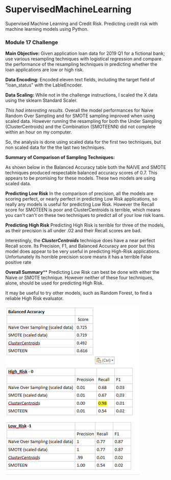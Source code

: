 # SupervisedMachineLearning
Supervised Machine Learning and Credit Risk. Predicting credit risk with machine learning models using Python.

### Module 17 Challenge

**Main Objective:** Given application loan data for 2019 Q1 for a fictional bank; use various resampling techniques with logistical regression and compare the performance of the resampling techniques in predicting whether the loan applications are low or high risk.

**Data Encoding:**  Encoded eleven text fields, including the target field of "loan_status" with the LableEncoder. 

**Data Scaling:**  While not in the challenge instructions, I scaled the X data using the sklearn Standard Scaler. 

*This had interesting results.* Overall the model performances for Naive Random Over Sampling and for SMOTE sampling improved when using scaled data. However running the resampling for both the Under Sampling (ClusterCentroids) and the Combination (SMOTEENN)  did not complete within an hour on my computer. 

So, the analysis is done using scaled data for the first two techniques, but non scaled data for the the last two techniques.

**Summary of Comparison of Sampling Techniques:** 

As shown below in the Balanced Accuracy table both the NAIVE and  SMOTE techniques produced respectable balanced accuracy scores of 0.7.  This appears to be promising for these models. These two models are using scaled data.

**Predicting Low Risk**  In the comparison of precision, all the models are scoring perfect, or nearly perfect in predicting Low Risk applications, so really any models is useful for predicting Low Risk. However the Recall score for SMOTEEN is poor and ClusterCentroids is terrible, which means you can't can't on these two techniques to predict all of your low risk loans.

**Predicting High Risk** Predicting High Risk is terrible for three of the models, as their precision is all under .02 and their Recall scores are bad. 

Interestingly, the ***ClusterCentroids*** technique does have a near perfect Recall score. Its Precision, F1, and Balanced Accuracy are poor but this model does appear to be very useful in predicting High-Risk applications. Unfortunately its horrible precision score means it has a terrible False positive rate

**Overall Summary**** Predicting Low Risk can best be done with either the Naive or SMOTE technique. However neither of these four techniques, alone,  should be used for predicting High Risk.

It may be useful to try other models, such as Random  Forest, to find a reliable High Risk evaluator.

![](Images/image-20200422151356319.png)
